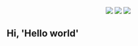 <p align='center'>
  <img src="https://64.media.tumblr.com/58bdfa30fcd4b9e7033aa4496867a090/397187698c108978-4d/s540x810/7b644fe9b93137cea66c713867b777c16a7b07a0.gif">
  <img src="https://64.media.tumblr.com/3fe556a784b87d3bdd144b8ce4e02994/397187698c108978-23/s540x810/5cb12d2f631a7e59ecfdb5dabdd59ee268f42aed.gif" />
  <img src="https://64.media.tumblr.com/2ad3487683637947cbd1f57f9d889393/397187698c108978-97/s540x810/478634a0cecfc83c3cade0d40d50f6546118626b.gif">
</p>

## Hi, 'Hello world'
